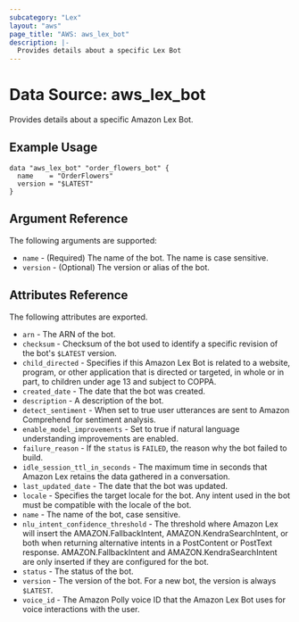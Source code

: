 ```yaml
---
subcategory: "Lex"
layout: "aws"
page_title: "AWS: aws_lex_bot"
description: |-
  Provides details about a specific Lex Bot
---
```


# Data Source: aws_lex_bot

Provides details about a specific Amazon Lex Bot.

## Example Usage

```hcl
data "aws_lex_bot" "order_flowers_bot" {
  name    = "OrderFlowers"
  version = "$LATEST"
}
```

## Argument Reference

The following arguments are supported:

* `name` - (Required) The name of the bot. The name is case sensitive.
* `version` - (Optional) The version or alias of the bot.

## Attributes Reference

The following attributes are exported.

* `arn` - The ARN of the bot.
* `checksum` - Checksum of the bot used to identify a specific revision of the bot's `$LATEST` version.
* `child_directed` - Specifies if this Amazon Lex Bot is related to a website, program, or other application that is directed or targeted, in whole or in part, to children under age 13 and subject to COPPA.
* `created_date` - The date that the bot was created.
* `description` - A description of the bot.
* `detect_sentiment` - When set to true user utterances are sent to Amazon Comprehend for sentiment analysis.
* `enable_model_improvements` - Set to true if natural language understanding improvements are enabled.
* `failure_reason` - If the `status` is `FAILED`, the reason why the bot failed to build.
* `idle_session_ttl_in_seconds` - The maximum time in seconds that Amazon Lex retains the data gathered in a conversation.
* `last_updated_date` - The date that the bot was updated.
* `locale` - Specifies the target locale for the bot. Any intent used in the bot must be compatible with the locale of the bot.
* `name` - The name of the bot, case sensitive.
* `nlu_intent_confidence_threshold` - The threshold where Amazon Lex will insert the AMAZON.FallbackIntent, AMAZON.KendraSearchIntent, or both when returning alternative intents in a PostContent or PostText response. AMAZON.FallbackIntent and AMAZON.KendraSearchIntent are only inserted if they are configured for the bot.
* `status` - The status of the bot.
* `version` - The version of the bot. For a new bot, the version is always `$LATEST`.
* `voice_id` - The Amazon Polly voice ID that the Amazon Lex Bot uses for voice interactions with the user.
